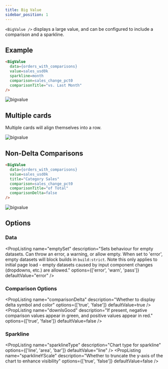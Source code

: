 ```yaml
---
title: Big Value
sidebar_position: 1
---
```


`<BigValue />` displays a large value, and can be configured to include a comparison and a sparkline.

## Example

```markdown
<BigValue 
  data={orders_with_comparisons} 
  value=sales_usd0k
  sparkline=month
  comparison=sales_change_pct0
  comparisonTitle="vs. Last Month"
/>
```

![bigvalue](/img/bigvalue-default.png)

## Multiple cards

Multiple cards will align themselves into a row.

![bigvalue](/img/bigvalue-multiple.png)


## Non-Delta Comparisons

```html
<BigValue 
  data={orders_with_comparisons}
  value=sales_usd0k
  title="Category Sales"
  comparison=sales_change_pct0
  comparisonTitle="of Total"
  comparisonDelta=false
/>
```

![bigvalue](/img/bigvalue-non-delta.png)


## Options

### Data

<PropListing
    name="data"
    description="Query name, wrapped in curly braces"
    required=true
    options="query name"
/>
<PropListing
    name="value"
    description="Column to pull the main value from."
    required=true
    options="column name"
/>
<PropListing
    name="title"
    description="Title of the card."
    options="string"
    defaultValue="Title of the value column."
/>
<PropListing
    name="minWidth"
    description="Overrides min-width of component"
    options="% or px value"
    defaultValue="18%"
/>
<PropListing
    name="maxWidth"
    description="Adds a max-width to the component"
    options="% or px value"
/>
<PropListing
    name="fmt"
    description="Sets format for the value (<a class=markdown href='/core-concepts/formatting'>see available formats<a/>)"
    options="Excel-style format | built-in format | custom format"
/>
<PropListing
    name="emptySet"
    description="Sets behaviour for empty datasets. Can throw an error, a warning, or allow empty. When set to 'error', empty datasets will block builds in `build:strict`. Note this only applies to initial page load - empty datasets caused by input component changes (dropdowns, etc.) are allowed."
    options={['error', 'warn', 'pass']}
    defaultValue="error"
/>
<PropListing
    name="emptyMessage"
    description="Text to display when an empty dataset is received - only applies when `emptySet` is 'warn' or 'pass', or when the empty dataset is a result of an input component change (dropdowns, etc.)."
    options="string"
    defaultValue="No records"
/>

### Comparison Options

<PropListing
    name="comparison"
    description="Column to pull the comparison value from."
    options="column name"
/>
<PropListing
    name="comparisonTitle"
    description="Text to the right of the comparison."
    options="string"
    defaultValue="Title of the comparison column."
/>
<PropListing
    name="comparisonDelta"
    description="Whether to display delta symbol and color"
    options={['true', 'false']}
    defaultValue=true
/>
<PropListing
    name="downIsGood"
    description="If present, negative comparison values appear in green, and positive values appear in red."
    options={['true', 'false']}
    defaultValue=false
/>
<PropListing
    name="neutralMin"
    description="Sets the bottom of the range for 'neutral' values - neutral values appear in grey rather than red or green"
    options="number"
    defaultValue=0
/>
<PropListing
    name="neutralMax"
    description="Sets the top of the range for 'neutral' values - neutral values appear in grey rather than red or green"
    options="number"
    defaultValue=0
/>
<PropListing
    name="comparisonFmt"
    description="Sets format for the comparison (<a class=markdown href='/core-concepts/formatting'>see available formats<a/>)"
    options="Excel-style format | built-in format | custom format"
/>


### Sparkline

<PropListing
    name="sparkline"
    description="Column to pull the date from to create the sparkline."
    options="column name"
/>
<PropListing
    name="sparklineType"
    description="Chart type for sparkline"
    options={['line', 'area', 'bar']}
    defaultValue="line"
/>
<PropListing
    name="sparklineValueFmt"
    description="Formatting for tooltip values"
    options="format code"
    defaultValue="same as fmt if supplied"
/>
<PropListing
    name="sparklineDateFmt"
    description="Formatting for tooltip dates"
    options="format code"
    defaultValue="YYYY-MM-DD"
/>
<PropListing
    name="sparklineColor"
    description="Color of visualization"
    options="CSS name | hexademical | RGB | HSL"
/>
<PropListing
    name="sparklineYScale"
    description="Whether to truncate the y-axis of the chart to enhance visibility"
    options={['true', 'false']}
    defaultValue=false
/>
<PropListing
    name="connectGroup"
    description="Group name to connect this sparkline to other charts for synchronized tooltip hovering. Charts with the same `connectGroup` name will become connected"
    options="string"
/>